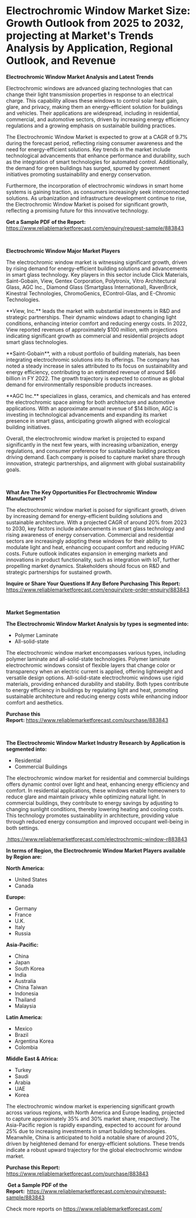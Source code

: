 <p><h1>Electrochromic Window Market Size: Growth Outlook from 2025 to 2032, projecting at Market's Trends Analysis by Application, Regional Outlook, and Revenue</h1></p><p><strong>Electrochromic Window Market Analysis and Latest Trends</strong></p>
<p><p>Electrochromic windows are advanced glazing technologies that can change their light transmission properties in response to an electrical charge. This capability allows these windows to control solar heat gain, glare, and privacy, making them an energy-efficient solution for buildings and vehicles. Their applications are widespread, including in residential, commercial, and automotive sectors, driven by increasing energy efficiency regulations and a growing emphasis on sustainable building practices.</p><p>The Electrochromic Window Market is expected to grow at a CAGR of 9.7% during the forecast period, reflecting rising consumer awareness and the need for energy-efficient solutions. Key trends in the market include technological advancements that enhance performance and durability, such as the integration of smart technologies for automated control. Additionally, the demand for green buildings has surged, spurred by government initiatives promoting sustainability and energy conservation.</p><p>Furthermore, the incorporation of electrochromic windows in smart home systems is gaining traction, as consumers increasingly seek interconnected solutions. As urbanization and infrastructure development continue to rise, the Electrochromic Window Market is poised for significant growth, reflecting a promising future for this innovative technology.</p></p>
<p><strong>Get a Sample PDF of the Report:&nbsp;</strong> <a href="https://www.reliablemarketforecast.com/enquiry/request-sample/883843?utm_campaign=3225&utm_medium=2&utm_source=Github&utm_content=ia&utm_term=01042025&utm_id=electrochromic-window">https://www.reliablemarketforecast.com/enquiry/request-sample/883843</a></p>
<p>&nbsp;</p>
<p><strong>Electrochromic Window Major Market Players</strong></p>
<p><p>The electrochromic window market is witnessing significant growth, driven by rising demand for energy-efficient building solutions and advancements in smart glass technology. Key players in this sector include Click Materials, Saint-Gobain, View, Gentex Corporation, Polytronix, Vitro Architectural Glass, AGC Inc., Diamond Glass (Smartglass International), RavenBrick, Kinestral Technologies, ChromoGenics, EControl-Glas, and E-Chromic Technologies.</p><p>**View, Inc.** leads the market with substantial investments in R&D and strategic partnerships. Their dynamic windows adapt to changing light conditions, enhancing interior comfort and reducing energy costs. In 2022, View reported revenues of approximately $100 million, with projections indicating significant growth as commercial and residential projects adopt smart glass technologies.</p><p>**Saint-Gobain**, with a robust portfolio of building materials, has been integrating electrochromic solutions into its offerings. The company has noted a steady increase in sales attributed to its focus on sustainability and energy efficiency, contributing to an estimated revenue of around $46 billion in FY 2022. The growth trajectory is expected to continue as global demand for environmentally responsible products increases.</p><p>**AGC Inc.** specializes in glass, ceramics, and chemicals and has entered the electrochromic space aiming for both architecture and automotive applications. With an approximate annual revenue of $14 billion, AGC is investing in technological advancements and expanding its market presence in smart glass, anticipating growth aligned with ecological building initiatives.</p><p>Overall, the electrochromic window market is projected to expand significantly in the next few years, with increasing urbanization, energy regulations, and consumer preference for sustainable building practices driving demand. Each company is poised to capture market share through innovation, strategic partnerships, and alignment with global sustainability goals.</p></p>
<p>&nbsp;</p>
<p><strong>What Are The Key Opportunities For Electrochromic Window Manufacturers?</strong></p>
<p><p>The electrochromic window market is poised for significant growth, driven by increasing demand for energy-efficient building solutions and sustainable architecture. With a projected CAGR of around 20% from 2023 to 2030, key factors include advancements in smart glass technology and rising awareness of energy conservation. Commercial and residential sectors are increasingly adopting these windows for their ability to modulate light and heat, enhancing occupant comfort and reducing HVAC costs. Future outlook indicates expansion in emerging markets and innovations in product functionality, such as integration with IoT, further propelling market dynamics. Stakeholders should focus on R&D and strategic partnerships for sustained growth.</p></p>
<p><strong>Inquire or Share Your Questions If Any Before Purchasing This Report:</strong> <a href="https://www.reliablemarketforecast.com/enquiry/pre-order-enquiry/883843?utm_campaign=3225&utm_medium=2&utm_source=Github&utm_content=ia&utm_term=01042025&utm_id=electrochromic-window">https://www.reliablemarketforecast.com/enquiry/pre-order-enquiry/883843</a></p>
<p>&nbsp;</p>
<p><strong>Market Segmentation</strong></p>
<p><strong>The Electrochromic Window Market Analysis by types is segmented into:</strong></p>
<p><ul><li>Polymer Laminate</li><li>All-solid-state</li></ul></p>
<p><p>The electrochromic window market encompasses various types, including polymer laminate and all-solid-state technologies. Polymer laminate electrochromic windows consist of flexible layers that change color or transparency when an electric current is applied, offering lightweight and versatile design options. All-solid-state electrochromic windows use rigid materials, providing enhanced durability and stability. Both types contribute to energy efficiency in buildings by regulating light and heat, promoting sustainable architecture and reducing energy costs while enhancing indoor comfort and aesthetics.</p></p>
<p><strong>Purchase this Report:&nbsp;</strong><a href="https://www.reliablemarketforecast.com/purchase/883843?utm_campaign=3225&utm_medium=2&utm_source=Github&utm_content=ia&utm_term=01042025&utm_id=electrochromic-window">https://www.reliablemarketforecast.com/purchase/883843</a></p>
<p>&nbsp;</p>
<p><strong>The Electrochromic Window Market Industry Research by Application is segmented into:</strong></p>
<p><ul><li>Residential</li><li>Commercial Buildings</li></ul></p>
<p><p>The electrochromic window market for residential and commercial buildings offers dynamic control over light and heat, enhancing energy efficiency and comfort. In residential applications, these windows enable homeowners to reduce glare and maintain privacy while optimizing natural light. In commercial buildings, they contribute to energy savings by adjusting to changing sunlight conditions, thereby lowering heating and cooling costs. This technology promotes sustainability in architecture, providing value through reduced energy consumption and improved occupant well-being in both settings.</p></p>
<p><a href="https://www.reliablemarketforecast.com/electrochromic-window-r883843?utm_campaign=3225&utm_medium=2&utm_source=Github&utm_content=ia&utm_term=01042025&utm_id=electrochromic-window">&nbsp;https://www.reliablemarketforecast.com/electrochromic-window-r883843</a></p>
<p><strong>In terms of Region, the Electrochromic Window Market Players available by Region are:</strong></p>
<p>
    <p> <strong> North America: </strong>
        <ul>
            <li>United States</li>
            <li>Canada</li>
        </ul>
        </p> 
    <p> <strong> Europe: </strong>
        <ul>
            <li>Germany</li>
            <li>France</li>
            <li>U.K.</li>
            <li>Italy</li>
            <li>Russia</li>
        </ul>
        </p> 
    <p> <strong> Asia-Pacific: </strong>
        <ul>
            <li>China</li>
            <li>Japan</li>
            <li>South Korea</li>
            <li>India</li>
            <li>Australia</li>
            <li>China Taiwan</li>
            <li>Indonesia</li>
            <li>Thailand</li>
            <li>Malaysia</li>
        </ul>
        </p> 
    <p> <strong> Latin America: </strong>
        <ul>
            <li>Mexico</li>
            <li>Brazil</li>
            <li>Argentina Korea</li>
            <li>Colombia</li>
        </ul>
        </p> 
    <p> <strong> Middle East & Africa: </strong>
        <ul>
            <li>Turkey</li>
            <li>Saudi</li>
            <li>Arabia</li>
            <li>UAE</li>
            <li>Korea</li>
        </ul>
    </p>
    </p>
<p><p>The electrochromic window market is experiencing significant growth across various regions, with North America and Europe leading, projected to capture approximately 35% and 30% market share, respectively. The Asia-Pacific region is rapidly expanding, expected to account for around 25% due to increasing investments in smart building technologies. Meanwhile, China is anticipated to hold a notable share of around 20%, driven by heightened demand for energy-efficient solutions. These trends indicate a robust upward trajectory for the global electrochromic window market.</p></p>
<p><strong>Purchase this Report: </strong><a href="https://www.reliablemarketforecast.com/purchase/883843?utm_campaign=3225&utm_medium=2&utm_source=Github&utm_content=ia&utm_term=01042025&utm_id=electrochromic-window">https://www.reliablemarketforecast.com/purchase/883843</a></p>
<p>&nbsp;<strong>Get a Sample PDF of the Report:&nbsp;&nbsp;</strong><a href="https://www.reliablemarketforecast.com/enquiry/request-sample/883843?utm_campaign=3225&utm_medium=2&utm_source=Github&utm_content=ia&utm_term=01042025&utm_id=electrochromic-window">https://www.reliablemarketforecast.com/enquiry/request-sample/883843</a></p>
<p><strong></strong></p>
<p>Check more reports on <a href="https://www.reliablemarketforecast.com/?utm_campaign=3225&utm_medium=2&utm_source=Github&utm_content=ia&utm_term=01042025&utm_id=electrochromic-window">https://www.reliablemarketforecast.com/</a></p>